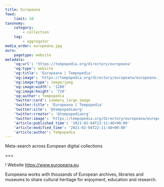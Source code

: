 ```yaml
---
title: Europeana
feed:
    limit: 10
taxonomy:
    category:
        - collection
    tag:
        - aggregator
media_order: europeana.jpg
aura:
    pagetype: website
metadata:
    'og:url': 'https://tempopedia.org/directory/europeana'
    'og:type': website
    'og:title': 'Europeana | Tempopedia'
    'og:image': 'https://tempopedia.org/directory/europeana/europeana.jpg'
    'og:image:type': image/jpeg
    'og:image:width': '1280'
    'og:image:height': '720'
    'og:author': Tempopedia
    'twitter:card': summary_large_image
    'twitter:title': 'Europeana | Tempopedia'
    'twitter:site': '@tempopediaorg'
    'twitter:creator': '@tempopediaorg'
    'twitter:image': 'https://tempopedia.org/directory/europeana/europeana.jpg'
    'article:published_time': '2021-02-04T22:11:48+00:00'
    'article:modified_time': '2021-02-04T22:11:48+00:00'
    'article:author': Tempopedia
---
```


Meta-search across European digital collections

===

! Website https://www.europeana.eu

Europeana works with thousands of European archives, libraries and museums to share cultural heritage for enjoyment, education and research.


